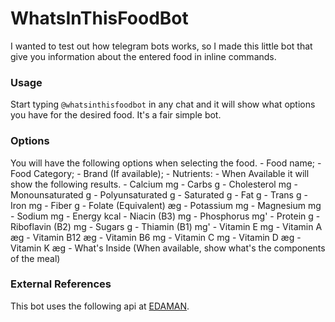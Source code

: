 # WhatsInThisFoodBot

I wanted to test out how telegram bots works, so I made this little bot that give you information about the entered food in inline commands.

### Usage

Start typing `@whatsinthisfoodbot` in any chat and it will show what options you have for the desired food. It's a fair simple bot.

### Options
You will have the following options when selecting the food.
    - Food name;
    - Food Category;
    - Brand (If available);
    - Nutrients:
        - When Available it will show the following results.
            - Calcium mg
            - Carbs g
            - Cholesterol mg
            - Monounsaturated g
            - Polyunsaturated g
            - Saturated g
            - Fat g
            - Trans g
            - Iron mg
            - Fiber g
            - Folate (Equivalent) æg
            - Potassium mg
            - Magnesium mg
            - Sodium mg
            - Energy kcal
            - Niacin (B3) mg
            - Phosphorus mg'
            - Protein g
            - Riboflavin (B2) mg
            - Sugars g
            - Thiamin (B1) mg'
            - Vitamin E mg
            - Vitamin A æg
            - Vitamin B12 æg
            - Vitamin B6 mg
            - Vitamin C mg
            - Vitamin D æg
            - Vitamin K æg
    - What's Inside (When available, show what's the components of the meal)

### External References
This bot uses the following api at [EDAMAN](https://www.edamam.com/).